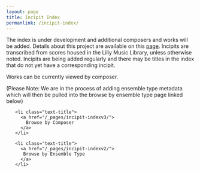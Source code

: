 ```yaml
---
layout: page
title: Incipit Index
permanlink: /incipit-index/
---
```

The index is under development and additional composers and works will be added. Details about this project are available on this [page](https://annakijas1.github.io/rebalancing-music-canon/about/). Incipits are transcribed from scores housed in the Lilly Music Library, unless otherwise noted. Incipits are being added regularly and there may be titles in the index that do not yet have a corresponding incipit.

Works can be currently viewed by composer. 

(Please Note: We are in the process of adding ensemble type metadata which will then be pulled into the browse by ensemble type page linked below) 

<div class="toc">
  <ul class="post">
    
    <li class="text-title">
      <a href="/_pages/incipit-indexv3/">
        Browse by Composer
      </a>
    </li>

    <li class="text-title">
      <a href="/_pages/incipit-indexv2/">
       Browse by Ensemble Type
      </a>
    </li>

  </ul>
</div>
